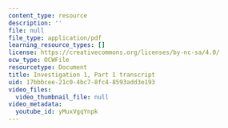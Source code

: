 ```yaml
---
content_type: resource
description: ''
file: null
file_type: application/pdf
learning_resource_types: []
license: https://creativecommons.org/licenses/by-nc-sa/4.0/
ocw_type: OCWFile
resourcetype: Document
title: Investigation 1, Part 1 transcript
uid: 17bbbcee-21c0-4bc7-8fc4-8593add3e193
video_files:
  video_thumbnail_file: null
video_metadata:
  youtube_id: yMuxVgqYnpk
---
```

